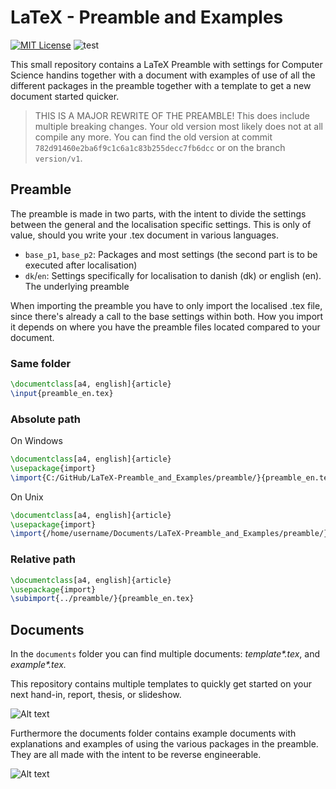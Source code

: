 # LaTeX - Preamble and Examples
[![MIT License](https://img.shields.io/badge/license-MIT%20License-blue.svg)](LICENSE.md)
![test](https://github.com/SSoelvsten/LaTeX-Preamble_and_Examples/workflows/test/badge.svg?branch=master)

This small repository contains a LaTeX Preamble with settings for Computer
Science handins together with a document with examples of use of all the
different packages in the preamble together with a template to get a new
document started quicker.

> THIS IS A MAJOR REWRITE OF THE PREAMBLE! This does include multiple breaking
> changes. Your old version most likely does not at all compile any more. You
> can find the old version at commit `782d91460e2ba6f9c1c6a1c83b255decc7fb6dcc`
> or on the branch `version/v1`.

## Preamble
The preamble is made in two parts, with the intent to divide the settings
between the general and the localisation specific settings. This is only of
value, should you write your .tex document in various languages.
- `base_p1`, `base_p2`: Packages and most settings (the second part is to be
  executed after localisation)
- `dk`/`en`: Settings specifically for localisation to danish (dk) or english (en).
  The underlying preamble

When importing the preamble you have to only import the localised .tex file,
since there's already a call to the base settings within both. How you import it
depends on where you have the preamble files located compared to your document.

### Same folder
```tex
\documentclass[a4, english]{article}
\input{preamble_en.tex}
```

### Absolute path
On Windows
```tex
\documentclass[a4, english]{article}
\usepackage{import}
\import{C:/GitHub/LaTeX-Preamble_and_Examples/preamble/}{preamble_en.tex}
```

On Unix
```tex
\documentclass[a4, english]{article}
\usepackage{import}
\import{/home/username/Documents/LaTeX-Preamble_and_Examples/preamble/}{preamble_en.tex}
```

### Relative path
```tex
\documentclass[a4, english]{article}
\usepackage{import}
\subimport{../preamble/}{preamble_en.tex}
```

## Documents
In the `documents` folder you can find multiple documents: _template*.tex_,
and _example*.tex._

This repository contains multiple templates to quickly get started on your next
hand-in, report, thesis, or slideshow.

![Alt text](/img/template.png?raw=true "The template files")

Furthermore the documents folder contains example documents with explanations
and examples of using the various packages in the preamble. They are all made
with the intent to be reverse engineerable.

![Alt text](/img/example.png?raw=true "The example files")